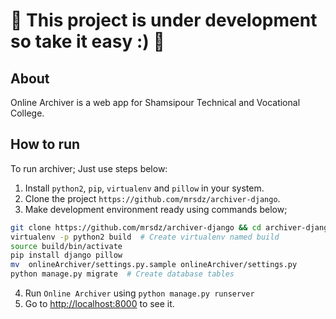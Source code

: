 # &#x1F534; This project is under development so take it easy :) &#x1F534;

## About
Online Archiver is a web app for Shamsipour Technical and Vocational College.

## How to run
To run archiver; Just use steps below:

1. Install `python2`, `pip`, `virtualenv` and `pillow` in your system.
2. Clone the project `https://github.com/mrsdz/archiver-django`.
3. Make development environment ready using commands below;

  ```bash
  git clone https://github.com/mrsdz/archiver-django && cd archiver-django
  virtualenv -p python2 build  # Create virtualenv named build
  source build/bin/activate
  pip install django pillow
  mv  onlineArchiver/settings.py.sample onlineArchiver/settings.py
  python manage.py migrate  # Create database tables
  ```

4. Run `Online Archiver` using `python manage.py runserver`
5. Go to [http://localhost:8000](http://localhost:8000) to see it.
